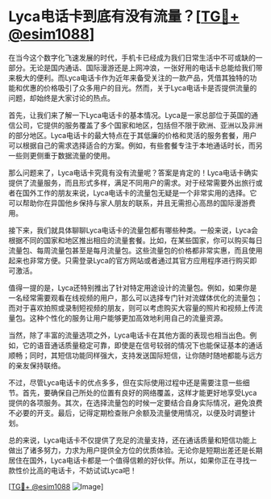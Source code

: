 # Lyca电话卡到底有没有流量？[[TG💪+ @esim1088](https://t.me/s/esim1088)]

在当今这个数字化飞速发展的时代，手机卡已经成为我们日常生活中不可或缺的一部分。无论是国内通话、国际漫游还是上网冲浪，一张好用的电话卡总能给我们带来极大的便利。而Lyca电话卡作为近年来备受关注的一款产品，凭借其独特的功能和优惠的价格吸引了众多用户的目光。然而，关于Lyca电话卡是否提供流量的问题，却始终是大家讨论的热点。

首先，让我们来了解一下Lyca电话卡的基本情况。Lyca是一家总部位于英国的通信公司，它提供的服务覆盖了多个国家和地区，包括但不限于欧洲、亚洲以及非洲的部分地区。Lyca电话卡的最大特点在于其低廉的价格和灵活的服务套餐，用户可以根据自己的需求选择适合的方案。例如，有些套餐专注于本地通话时长，而另一些则更侧重于数据流量的使用。

那么问题来了，Lyca电话卡究竟有没有流量呢？答案是肯定的！Lyca电话卡确实提供了流量服务，而且形式多样，满足不同用户的需求。对于经常需要外出旅行或者在国外工作的朋友来说，Lyca电话卡的流量包无疑是一个非常实用的选择。它可以帮助你在异国他乡保持与家人朋友的联系，并且无需担心高昂的国际漫游费用。

接下来，我们就具体聊聊Lyca电话卡的流量包都有哪些种类。一般来说，Lyca会根据不同的国家和地区推出相应的流量套餐。比如，在某些国家，你可以购买每日流量包、每周流量包甚至是每月流量包。这些流量包的价格都非常实惠，而且使用起来也非常方便。只需登录Lyca的官方网站或者通过其官方应用程序进行购买即可激活。

值得一提的是，Lyca还特别推出了针对特定用途设计的流量包。例如，如果你是一名经常需要观看在线视频的用户，那么可以选择专门针对流媒体优化的流量包；而对于喜欢拍照或录制短视频的朋友，则可以考虑购买大容量的照片和视频上传流量包。这种个性化的服务让用户能够更加高效地利用自己的流量资源。

当然，除了丰富的流量选项之外，Lyca电话卡在其他方面的表现也相当出色。例如，它的语音通话质量稳定可靠，即使是在信号较弱的情况下也能保证基本的通话顺畅；同时，其短信功能同样强大，支持发送国际短信，让你随时随地都能与远方的亲友保持联络。

不过，尽管Lyca电话卡的优点多多，但在实际使用过程中还是需要注意一些细节。首先，要确保自己所处的位置有良好的网络覆盖，这样才能更好地享受Lyca提供的各项服务。其次，在选择流量包的时候一定要结合自身实际情况，避免浪费不必要的开支。最后，记得定期检查账户余额及流量使用情况，以便及时调整计划。

总的来说，Lyca电话卡不仅提供了充足的流量支持，还在通话质量和短信功能上做出了诸多努力，力求为用户提供全方位的优质体验。无论你是短期出差还是长期居住在国外，Lyca电话卡都是一个值得信赖的好伙伴。所以，如果你正在寻找一款性价比高的电话卡，不妨试试Lyca吧！

[[TG💪+ @esim1088](https://t.me/s/esim1088) ![Image](https://i.postimg.cc/4NQfJmqS/Snipaste-2025-05-13-00-14-12.png)]